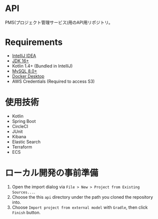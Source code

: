 # API

PMS(プロジェクト管理サービス)用のAPI用リポジトリ。

# Requirements

- [IntelliJ IDEA](https://www.jetbrains.com/idea/)
- [JDK 16+](https://openjdk.java.net/)
- Kotlin 1.4+ (Bundled in IntelliJ)
- [MySQL 8.0+](https://www.mysql.com/)
- [Docker Desktop](https://www.docker.com/products/docker-desktop)
- AWS Credentials (Required to access S3)

# 使用技術

- Kotlin
- Spring Boot
- CircleCI
- JUnit
- Kibana
- Elastic Search
- Terraform
- ECS

# ローカル開発の事前準備

1. Open the import dialog via `File > New > Project from Existing Sources...`.
2. Choose the this `api` directory under the path you cloned the repository into.
3. Choose `Import project from external model` with `Gradle`, then click `Finish` button.

